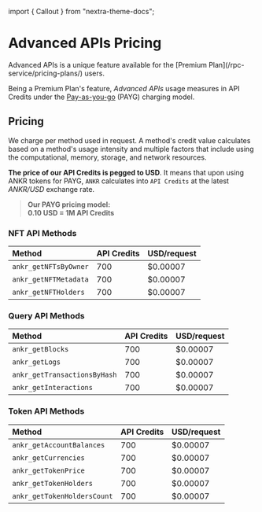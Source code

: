 import { Callout } from "nextra-theme-docs";

# Advanced APIs Pricing

<Callout>
Advanced APIs is a unique feature available for the [Premium Plan](/rpc-service/pricing-plans/) users.
</Callout>

Being a Premium Plan's feature, _Advanced APIs_ usage measures in API Credits under the [Pay-as-you-go](/rpc-service/pricing-plans/#payg-premium-plans-usage-based-pricing) (PAYG) charging model.

## Pricing

We charge per method used in request. A method's credit value calculates based on a method's usage intensity and multiple factors that include using the computational, memory, storage, and network resources.

**The price of our API Credits is pegged to USD**. It means that upon using ANKR tokens for PAYG, `ANKR` calculates into `API Credits` at the latest _ANKR/USD_ exchange rate.

> **Our PAYG pricing model:**  
> **0.10 USD = 1M API Credits**

### NFT API Methods

| Method                 | API Credits | USD/request |
|:-----------------------|-------------|-------------|
| `ankr_getNFTsByOwner`  | 700         | $0.00007    |
| `ankr_getNFTMetadata`  | 700         | $0.00007    |
| `ankr_getNFTHolders`   | 700         | $0.00007    |

### Query API Methods

| Method                        | API Credits | USD/request |
|:------------------------------|-------------|-------------|
| `ankr_getBlocks`              | 700         | $0.00007    |
| `ankr_getLogs`                | 700         | $0.00007    |
| `ankr_getTransactionsByHash`  | 700         | $0.00007    |
| `ankr_getInteractions`        | 700         | $0.00007    |

### Token API Methods

| Method                        | API Credits | USD/request |
|:------------------------------|-------------|-------------|
| `ankr_getAccountBalances`     | 700         | $0.00007    |
| `ankr_getCurrencies`          | 700         | $0.00007    |
| `ankr_getTokenPrice`          | 700         | $0.00007    |
| `ankr_getTokenHolders`        | 700         | $0.00007    |
| `ankr_getTokenHoldersCount`   | 700         | $0.00007    |
